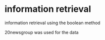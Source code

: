 # information retrieval
information retrieval using the boolean method

20newsgroup was used for the data
